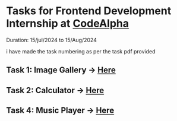 # Tasks for Frontend Development Internship at [CodeAlpha](https://www.linkedin.com/company/codealpha/)
Duration: 15/jul/2024 to 15/Aug/2024

i have made the task numbering as per the task pdf provided

## Task 1: Image Gallery -> [Here](https://github.com/Kaameshwar-K/codealpha_tasks/tree/main/Task1_Image%20Gallery)
## Task 2: Calculator -> [Here](https://github.com/Kaameshwar-K/codealpha_tasks/tree/main/Task2_Calculator)
## Task 4: Music Player -> [Here](https://github.com/Kaameshwar-K/codealpha_tasks/tree/main/Task4_Music%20Player)
